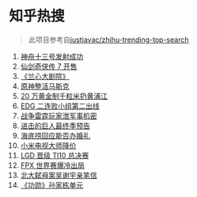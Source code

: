 # 知乎热搜

> 此项目参考自[justjavac/zhihu-trending-top-search](https://github.com/justjavac/zhihu-trending-top-search/blob/main/utils.ts)

<!-- BEGIN -->
  <!-- 最后更新时间:Sat Oct 16 2021 17:13:59 GMT+0000 (Coordinated Universal Time) -->
  1. [神舟十三号发射成功](https://www.zhihu.com/search?q=神舟十三号)
1. [仙剑奇侠传 7 开售](https://www.zhihu.com/search?q=仙剑奇侠传7)
1. [《兰心大剧院》](https://www.zhihu.com/search?q=兰心大剧院)
1. [原神整活马斯克](https://www.zhihu.com/search?q=原神)
1. [20 万黄金制千粒米扔黄浦江](https://www.zhihu.com/search?q=黄金米)
1. [EDG 二连败小组第二出线](https://www.zhihu.com/search?q=EDG)
1. [战争雷霆玩家泄军事机密](https://www.zhihu.com/search?q=战争雷霆)
1. [进击的巨人最终季预告](https://www.zhihu.com/search?q=进击的巨人)
1. [海底捞回应能否办婚礼](https://www.zhihu.com/search?q=海底捞)
1. [小米电视大师降价](https://www.zhihu.com/search?q=小米电视大师)
1. [LGD 晋级 TI10 总决赛](https://www.zhihu.com/search?q=LGD)
1. [FPX 世界赛爆冷出局](https://www.zhihu.com/search?q=FPX)
1. [北大弑母案吴谢宇亲笔信](https://www.zhihu.com/search?q=吴谢宇)
1. [《功勋》孙家栋单元](https://www.zhihu.com/search?q=功勋)
  <!-- END -->